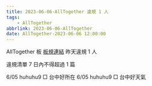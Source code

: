 ```yaml
---
title: 2023-06-06-AllTogether 違規 1 人
tags:
    - AllTogether
abbrlink: 2023-06-06-AllTogether
date: AllTogether-2023-06-06 12:00:00
---
```

AllTogether 板 [板規連結](https://www.ptt.cc/bbs/AllTogether/M.1643211430.A.5FB.html)
昨天違規 1 人
<!-- more -->

違規清單
7 日內不得超過 1 篇

6/05 huhuhu9 □ 台中好所在
6/05 huhuhu9 □ 台中好天氣